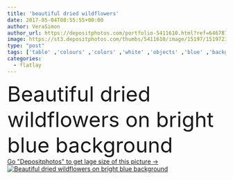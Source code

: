 ```yaml
---
title: 'beautiful dried wildflowers'
date: 2017-05-04T08:55:55+00:00
author: VeraSimon
author_url: https://depositphotos.com/portfolio-5411610.html?ref=64678756
image: https://st3.depositphotos.com/thumbs/5411610/image/15197/151972380/api_thumb_450.jpg?forcejpeg=true
type: "post"
tags: ['table' ,'colours' ,'colors' ,'white' ,'objects' ,'blue' ,'background' ,'colorful' ,'view' ,'beautiful' ,'bright' ,'texture' ,'flora' ,'floral' ,'flowers' ,'vivid' ,'modern' ,'lay' ,'flat' ,'simple' ,'dried' ,'branches' ,'top' ,'above' ,'wildflowers' ,'copy space' ,'top view' ,'place for text' ,'field flowers' ,'on table' ,'flat lay' ,'flatlay' ]
categories: 
  - flatlay
---
```

<div aling="center">
            <font size="60"> Beautiful dried wildflowers on bright blue background</font>   
</div>
<div>
    <a href='https://st3.depositphotos.com/thumbs/5411610/image/15197/151972380/api_thumb_450.jpg?forcejpeg=true?ref=64678756' target=_blank > Go "Depositphotos" to get lage size of this picture ->
        <img href='https://st3.depositphotos.com/thumbs/5411610/image/15197/151972380/api_thumb_450.jpg?forcejpeg=true?ref=64678756' src='https://st3.depositphotos.com/5411610/15197/i/950/depositphotos_151972380-stock-photo-beautiful-dried-wildflowers.jpg?forcejpeg=true' alt='Beautiful dried wildflowers on bright blue background' >
    </a>
</div>
